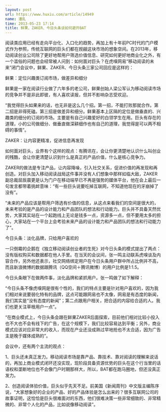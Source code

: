 ```yaml
---
layout: post
url: https://www.huxiu.com/article/14949
name: 潘乱
time: 2013-05-23 17:14
title: 鲜果、ZAKER、今日头条谈如何避开BAT
---
```

阅读类应用已经有走向平台化、入口化的趋势，再加上有十年前PC时代的门户模式作为参照，传统互联网的巨头们都在觊觎这块市场的想象空间。在2013年，移动阅读创业公司除了更好地帮用户筛选价值信息、研究如何更好地商业化之外，有一个滥俗的问题也会经常被人问到：如何面对巨头？在虎嗅网易“移动阅读的未来”闭门会议中，鲜果、ZAKER、今日头条三家公司回应是这样的：

鲜果：定位兴趣类订阅市场，做差异和细分

鲜果是一家在阅读行业做了六年多的老公司，鲜果创始人梁公军认为移动阅读市场的竞争并不是非此即彼，有人喜欢读报，但并不影响杂志受欢迎。

“我觉得巨头如果来的话，也无非是这么几个招。第一招，不能打败那就合作。第二招是非得死磕。第三招是做差异和细分。鲜果基本上区隔的定位是做垂直的、兴趣类的细分的订阅的市场。主要是有自己兴趣爱好的白领学生在用。巨头有存在的道理，小的公司做细分、做垂直做深耕细作也有自己的道理，我觉得是可以两不相碍的事情”。

ZAKER：让内容更精准，促进信息再发现

如何面对巨头，业界有个这样的观点：有腾讯在，会让你更清楚地认识什么叫创业的残酷，会让你更清楚认识到什么是真正的产品价值，什么是核心竞争力。

ZAKER的做法是专注产品，让内容降噪，引入社交关系，促进价值的再发现和再创造。对巨头加入移动阅读战局这件事并没有人们想象中那样如临大敌，ZAKER副总裁屈辰晨更是认为门户在移动端早已不再是强势的媒体平台，他在会上最后一句发言都带着挑衅意味：“有一些巨头说要吃掉互联网，不知道他现在的牙崩掉了没有”。

“未来的产品应该是帮用户筛选有价值的信息，从这点来看我们的空间是很大的，未来考验的是产品的设计能力和产品团队的想法和行动能力。巨头并不具备天然优势，大家其实站在一个起跑线上无论是钱多一点，资源多一点，但不要用太多的担心，大家站在一个平台上会考验未来产品的设计能力和产品团队的想法和行动能力了”。

今日头条：淡化品牌，只给用户喜欢的

一只倒霉的企鹅在《独立移动阅读创业者的生死》对今日头条的模式提出了两点：没有版权购买和数据都在他人手里。在当天的会议间，张一鸣主动联系虎嗅谈及内容合作，另外他还表示，社交网络绑定用户在今日头条用户群中所占比例并不高，而且新浪微博的数据跟腾讯（QQ空间＋腾讯微博）的用户比例是1:1.5。

今日头条眼下在做两件事，淡化品牌和紧抓用户。张一鸣做了如下解释：

“今日头条不像虎嗅网是很有个性的，我们的特点主要是针对用户喜欢的，因为我们相对来说要弱化特有的品牌，这点可能跟网易也不太像，网易是有态度的新闻，我们其实是“没有态度的新闻”；第二点跟用户相关，把合适的内容给合适的人。我们也更关注草根用户一点”。

“在商业模式上，今日头条会跟在鲜果ZAKER后面探索，目前他们相对比较小投入也不大也不会有线下的广告，在这个规模下，我们比较容易达到平衡；另外，商业模式应该对应非常大的收入，而现在产业还没成熟过早地抢也不太合适，因为广告主是晚于媒体成熟的”。

会议中，还有两个主流的观点：

1、巨头还未真正发力。移动阅读市场是靠产品、靠技术、靠对阅读的理解来说话的，再加上商业模式闭环还没实现，现阶段具备资源优势的巨头在这个行当里的话语权和垄断地位也不会像门户时期那样大，所以，BAT都在跑马圈地，但还没真正发力。

2、创造阅读体验价值，巨头似乎先天不足。前美国《新闻周刊》中文版主编陈序说，“大家想象好的企业的产品、好的产品体验是怎么出来的？很多互联网公司的故事证明，这恰恰是巨头很难面对的东西，他们很难决策一些非常细致的、非常精微的、非常个人化的产品，比如说像移动阅读”。

